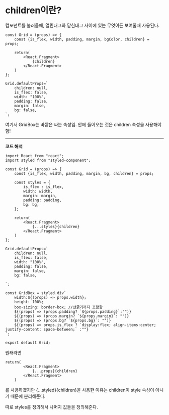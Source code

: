 children이란?
===========

컴포넌트를 불러올때, 열린태그와 닫힌태그 사이에 있는 무엇이든 보여줄때 사용된다.



```
const Grid = (props) => {
    const {is_flex, width, padding, margin, bgColor, children} = props;

    return(
        <React.Fragment>
            {children}
        </React.Fragment>
    )
};

Grid.defaultProps=`
    children: null,
    is_flex: false,
    width: "100%",
    padding: false,
    margin: false,
    bg: false,
`;
```

여기서 GridBox는 바깥은 싸는 속성임.
안에 들어오는 것은 children 속성을 사용해야함!

--------------------------------------------

**코드 해석**

```
import React from "react";
import styled from "styled-component";

const Grid = (props) => {
    const {is_flex, width, padding, margin, bg, children} = props;

    const styles = {
        is_flex : is_flex,
        width: width,
        margin: margin,
        padding: padding,
        bg: bg,
    };

    return(
        <React.Fragment>
            {...styles}{children}
        </React.Fragment>
    )
};

Grid.defaultProps=`
    children: null,
    is_flex: false,
    width: "100%",
    padding: false,
    margin: false,
    bg: false,

`;

const GridBox = styled.div`
    width:${(props) => props.width};
    height: 100%;
    box-sizing: border-box; //선굵기까지 포함함
    ${(props) => (props.padding? `${props.padding}`:"")}
    ${(props) => (props.margin? `${props.margin}`: "")}
    ${(props) => (props.bg? `${props.bg}`: "")}
    ${(props) => props.is_flex ? `display:flex; align-items:center; justify-content: space-between;` :""}
`;

export default Grid;
```

원래라면
```
return(
        <React.Fragment>
            {...props}{children}
        </React.Fragment>
    )
```

를 사용하겠지만 {...styled}{children}을 사용한 이유는 children이 style 속성이 아니기 때문에 분리해준다.

따로 styles를 정의해서 나머지 값들을 정의해준다.
